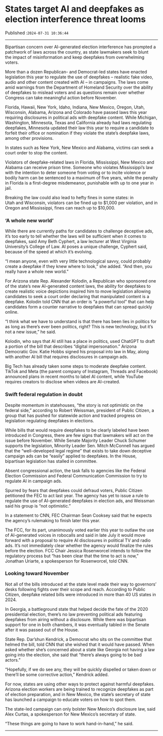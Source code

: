 # States target AI and deepfakes as election interference threat looms

Published :`2024-07-31 10:36:44`

---

Bipartisan concern over AI-generated election interference has prompted a patchwork of laws across the country, as state lawmakers seek to blunt the impact of misinformation and keep deepfakes from overwhelming voters.

More than a dozen Republican- and Democrat-led states have enacted legislation this year to regulate the use of deepfakes – realistic fake video, audio and other content created with AI – in campaigns. The laws come amid warnings from the Department of Homeland Security over the ability of deepfakes to mislead voters and as questions remain over whether Congress can take meaningful action before November.

Florida, Hawaii, New York, Idaho, Indiana, New Mexico, Oregon, Utah, Wisconsin, Alabama, Arizona and Colorado have passed laws this year requiring disclosures in political ads with deepfake content. While Michigan, Washington, Minnesota, Texas and California already had laws regulating deepfakes, Minnesota updated their law this year to require a candidate to forfeit their office or nomination if they violate the state’s deepfake laws, among other provisions.

In states such as New York, New Mexico and Alabama, victims can seek a court order to stop the content.

Violators of deepfake-related laws in Florida, Mississippi, New Mexico and Alabama can receive prison time. Someone who violates Mississippi’s law with the intention to deter someone from voting or to incite violence or bodily harm can be sentenced to a maximum of five years, while the penalty in Florida is a first-degree misdemeanor, punishable with up to one year in jail.

Breaking the law could also lead to hefty fines in some states: in Utah and Wisconsin, violators can be fined up to $1,000 per violation, and in Oregon and Mississippi, fines can reach up to $10,000.

### ‘A whole new world’

While there are currently paths for candidates to challenge deceptive ads, it’s too early to tell whether the laws will be sufficient when it comes to deepfakes, said Amy Beth Cyphert, a law lecturer at West Virginia University’s College of Law. AI poses a unique challenge, Cyphert said, because of the speed at which it’s evolving.

“I mean anyone, even with very little technological savvy, could probably create a deepfake if they knew where to look,” she added. “And then, you really have a whole new world.”

For Arizona state Rep. Alexander Kolodin, a Republican who sponsored one of the state’s new AI-generated content laws, the ability for deepfakes to create realistic voice depictions inspired him to move legislation allowing candidates to seek a court order declaring that manipulated content is a deepfake. Kolodin told CNN that an order is “a powerful tool” that can help candidates form a counter narrative to deepfakes that can spread quickly online.

“I think what we have to understand is that there has been lies in politics for as long as there’s ever been politics, right? This is new technology, but it’s not a new issue,” he said.

Kolodin, who says that AI still has a place in politics, used ChatGPT to draft a portion of the bill that describes “digital impersonation.” Arizona Democratic Gov. Katie Hobbs signed his proposal into law in May, along with another AI bill that requires disclosures in campaign ads.

Big Tech has already taken some steps to moderate deepfake content. TikTok and Meta (the parent company of Instagram, Threads and Facebook) announced plans in recent months to label AI content, while YouTube requires creators to disclose when videos are AI-created.

### Swift federal regulation in doubt

Despite momentum in statehouses, “the story is not optimistic on the federal side,” according to Robert Weissman, president of Public Citizen, a group that has pushed for statewide action and tracked progress on legislation regulating deepfakes in elections.

While bills that would require deepfakes to be clearly labeled have been introduced in Congress, there are few signs that lawmakers will act on the issue before November. While Senate Majority Leader Chuck Schumer supports the legislation, Minority Leader Sen. Mitch McConnell has argued that the “well-developed legal regime” that exists to take down deceptive campaign ads can be “easily” applied to deepfakes. In the House, bipartisan legislation has stalled in committee.

Absent congressional action, the task falls to agencies like the Federal Election Commission and Federal Communication Commission to try to regulate AI in campaign ads.

Spurred by fears that deepfakes could defraud voters, Public Citizen petitioned the FEC to act last year. The agency has yet to issue a rule to regulate the use of AI-generated deepfakes in election ads, and Weissman said his group is “not optimistic.”

In a statement to CNN, FEC Chairman Sean Cooksey said that he expects the agency’s rulemaking to finish later this year.

The FCC, for its part, unanimously voted earlier this year to outlaw the use of AI-generated voices in robocalls and said in late July it would move forward with a proposal to require AI disclosures in political TV and radio ads. It’s not immediately clear whether the agency would finalize the rules before the election. FCC Chair Jessica Rosenworcel intends to follow the regulatory process but “has been clear that the time to act is now,” Jonathan Uriarte, a spokesperson for Rosenworcel, told CNN.

### Looking toward November

Not all of the bills introduced at the state level made their way to governors’ desks following fights over their scope and reach. According to Public Citizen, deepfake related bills were introduced in more than 40 US states in 2024.

In Georgia, a battleground state that helped decide the fate of the 2020 presidential election, there’s no law preventing political ads featuring deepfakes from airing without a disclosure. While there was bipartisan support for one in both chambers, it was eventually tabled in the Senate after it was passed out of the House.

State Rep. Dar’shun Kendrick, a Democrat who sits on the committee that helmed the bill, told CNN that she wished that it would have passed. When asked whether she’s concerned about a state like Georgia not having a law going into the election, she said that “there’s always going to be bad actors.”

“Hopefully, if we do see any, they will be quickly dispelled or taken down or there’ll be some corrective action,” Kendrick added.

For now, states are using other ways to protect against harmful deepfakes. Arizona election workers are being trained to recognize deepfakes as part of election preparation, and in New Mexico, the state’s secretary of state has launched a campaign to educate voters on how to spot them.

The state-led campaign can only bolster New Mexico’s disclosure law, said Alex Curtas, a spokesperson for New Mexico’s secretary of state.

“These things are going to have to work hand-in-hand,” he said.

---

